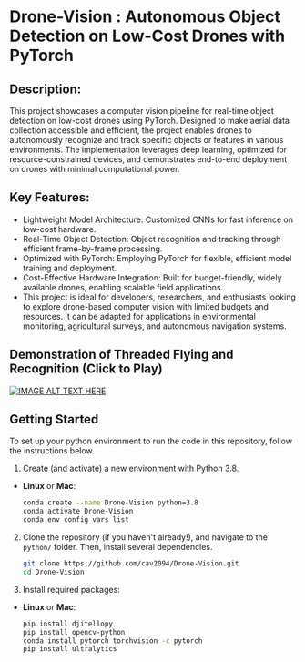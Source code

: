 # Drone-Vision : Autonomous Object Detection on Low-Cost Drones with PyTorch


## Description:
This project showcases a computer vision pipeline for real-time object detection on low-cost drones using PyTorch. Designed to make aerial data collection accessible and efficient, the project enables drones to autonomously recognize and track specific objects or features in various environments. The implementation leverages deep learning, optimized for resource-constrained devices, and demonstrates end-to-end deployment on drones with minimal computational power.

## Key Features:

* Lightweight Model Architecture: Customized CNNs for fast inference on low-cost hardware.
* Real-Time Object Detection: Object recognition and tracking through efficient frame-by-frame processing.
* Optimized with PyTorch: Employing PyTorch for flexible, efficient model training and deployment.
* Cost-Effective Hardware Integration: Built for budget-friendly, widely available drones, enabling scalable field applications.
* This project is ideal for developers, researchers, and enthusiasts looking to explore drone-based computer vision with limited budgets and resources. It can be adapted for applications in environmental monitoring, agricultural surveys, and autonomous navigation systems.

## Demonstration of Threaded Flying and Recognition (Click to Play)
[![IMAGE ALT TEXT HERE](https://cdn.mos.cms.futurecdn.net/kXUY9hyetVzhZ2scwJP7p3-1200-80.jpg)](https://www.youtube.com/watch?v=3AQM3IJQ70k) 


## Getting Started

To set up your python environment to run the code in this repository, follow the instructions below.

1. Create (and activate) a new environment with Python 3.8.

- __Linux__ or __Mac__: 
	```bash
	conda create --name Drone-Vision python=3.8
	conda activate Drone-Vision
	conda env config vars list
	```

2. Clone the repository (if you haven't already!), and navigate to the `python/` folder.  Then, install several dependencies.
	```bash
	git clone https://github.com/cav2094/Drone-Vision.git
	cd Drone-Vision
	```
3. Install required packages:
- __Linux__ or __Mac__: 
	```bash
  pip install djitellopy
  pip install opencv-python
  conda install pytorch torchvision -c pytorch
  pip install ultralytics
	```


